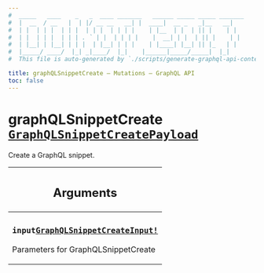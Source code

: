 ```yaml
---
#  _____   ____    _   _  ____ _______   ______ _____ _____ _______
#  |  __  / __   |  | |/ __ __   __| |  ____|  __ _   _|__   __|
#  | |  | | |  | | |  | | |  | | | |    | |__  | |  | || |    | |
#  | |  | | |  | | | . ` | |  | | | |    |  __| | |  | || |    | |
#  | |__| | |__| | | |  | |__| | | |    | |____| |__| || |_   | |
#  |_____/ ____/  |_| _|____/  |_|    |______|_____/_____|  |_|
#  This file is auto-generated by `./scripts/generate-graphql-api-content.sh`.

title: graphQLSnippetCreate – Mutations – GraphQL API
toc: false
---
```

<!-- vale off -->
<h1 class="has-pills" data-algolia-exclude>
  graphQLSnippetCreate
  <a href="/docs/apis/graphql/schemas/object/graphqlsnippetcreatepayload" class="pill pill--object pill--normal-case pill--large" title="Go to OBJECT GraphQLSnippetCreatePayload">
  <code>GraphQLSnippetCreatePayload</code>
</a>

</h1>
<!-- vale on -->


Create a GraphQL snippet.

<table class="responsive-table responsive-table--single-column-rows">
  <thead>
    <th>
      <h2 data-algolia-exclude>Arguments</h2>
    </th>
  </thead>
  <tbody>
    <tr><td><h3 class="is-small has-pills"><code>input</code><a href="/docs/apis/graphql/schemas/input_object/graphqlsnippetcreateinput" class="pill pill--input_object pill--normal-case pill--medium" title="Go to INPUT_OBJECT GraphQLSnippetCreateInput"><code>GraphQLSnippetCreateInput!</code></a></h3><p>Parameters for GraphQLSnippetCreate</p></td></tr>
  </tbody>
</table>

